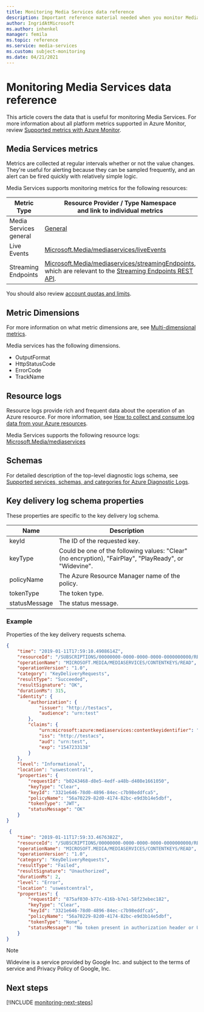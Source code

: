 ```yaml
---
title: Monitoring Media Services data reference 
description: Important reference material needed when you monitor Media Services 
author: IngridAtMicrosoft
ms.author: inhenkel
manager: femila
ms.topic: reference
ms.service: media-services
ms.custom: subject-monitoring
ms.date: 04/21/2021
---
```


# Monitoring Media Services data reference

This article covers the data that is useful for monitoring Media Services. For more information about all platform metrics supported in Azure Monitor, review [Supported metrics with Azure Monitor](../../../azure-monitor/essentials/metrics-supported.md).

## Media Services metrics

Metrics are collected at regular intervals whether or not the value changes. They're useful for alerting because they can be sampled frequently, and an alert can be fired quickly with relatively simple logic.


Media Services supports monitoring metrics for the following resources:

|Metric Type | Resource Provider / Type Namespace<br/> and link to individual metrics |
|-------|-----|
| Media Services general | [General](/azure/azure-monitor/essentials/metrics-supported#microsoftmediamediaservices) |
| Live Events | [Microsoft.Media/mediaservices/liveEvents](/azure/azure-monitor/essentials/metrics-supported#microsoftmediamediaservicesliveevents) 
| Streaming Endpoints | [Microsoft.Media/mediaservices/streamingEndpoints](/azure/azure-monitor/essentials/metrics-supported#microsoftmediamediaservicesstreamingendpoints), which are relevant to the [Streaming Endpoints REST API](/rest/api/media/streamingendpoints). 


You should also review [account quotas and limits](../limits-quotas-constraints-reference.md).


## Metric Dimensions

For more information on what metric dimensions are, see [Multi-dimensional metrics](../../../azure-monitor/essentials/data-platform-metrics.md#multi-dimensional-metrics).

Media services has the following dimensions. 
- OutputFormat 
- HttpStatusCode
- ErrorCode 
- TrackName

## Resource logs

Resource logs provide rich and frequent data about the operation of an Azure resource. For more information, see [How to collect and consume log data from your Azure resources](../../../azure-monitor/essentials/platform-logs-overview.md).

Media Services supports the following resource logs:
[Microsoft.Media/mediaservices](/azure/azure-monitor/essentials/resource-logs-categories#microsoftmediamediaservices)

## Schemas

For detailed description of the top-level diagnostic logs schema, see [Supported services, schemas, and categories for Azure Diagnostic Logs](../../../azure-monitor/essentials/resource-logs-schema.md).

## Key delivery log schema properties

These properties are specific to the key delivery log schema.

|Name|Description|
|---|---|
|keyId|The ID of the requested key.|
|keyType|Could be one of the following values: "Clear" (no encryption), "FairPlay", "PlayReady", or "Widevine".|
|policyName|The Azure Resource Manager name of the policy.|
|tokenType|The token type.|
|statusMessage|The status message.|

### Example

Properties of the key delivery requests schema.

```json
{
    "time": "2019-01-11T17:59:10.4908614Z",
    "resourceId": "/SUBSCRIPTIONS/00000000-0000-0000-0000-0000000000/RESOURCEGROUPS/SBKEY/PROVIDERS/MICROSOFT.MEDIA/MEDIASERVICES/SBDNSTEST",
    "operationName": "MICROSOFT.MEDIA/MEDIASERVICES/CONTENTKEYS/READ",
    "operationVersion": "1.0",
    "category": "KeyDeliveryRequests",
    "resultType": "Succeeded",
    "resultSignature": "OK",
    "durationMs": 315,
    "identity": {
        "authorization": {
            "issuer": "http://testacs",
            "audience": "urn:test"
        },
        "claims": {
            "urn:microsoft:azure:mediaservices:contentkeyidentifier": "3321e646-78d0-4896-84ec-c7b98eddfca5",
            "iss": "http://testacs",
            "aud": "urn:test",
            "exp": "1547233138"
        }
    },
    "level": "Informational",
    "location": "uswestcentral",
    "properties": {
        "requestId": "b0243468-d8e5-4edf-a48b-d408e1661050",
        "keyType": "Clear",
        "keyId": "3321e646-78d0-4896-84ec-c7b98eddfca5",
        "policyName": "56a70229-82d0-4174-82bc-e9d3b14e5dbf",
        "tokenType": "JWT",
        "statusMessage": "OK"
    }
} 
```

```json
 {
    "time": "2019-01-11T17:59:33.4676382Z",
    "resourceId": "/SUBSCRIPTIONS/00000000-0000-0000-0000-0000000000/RESOURCEGROUPS/SBKEY/PROVIDERS/MICROSOFT.MEDIA/MEDIASERVICES/SBDNSTEST",
    "operationName": "MICROSOFT.MEDIA/MEDIASERVICES/CONTENTKEYS/READ",
    "operationVersion": "1.0",
    "category": "KeyDeliveryRequests",
    "resultType": "Failed",
    "resultSignature": "Unauthorized",
    "durationMs": 2,
    "level": "Error",
    "location": "uswestcentral",
    "properties": {
        "requestId": "875af030-b77c-416b-b7e1-58f23ebec182",
        "keyType": "Clear",
        "keyId": "3321e646-78d0-4896-84ec-c7b98eddfca5",
        "policyName": "56a70229-82d0-4174-82bc-e9d3b14e5dbf",
        "tokenType": "None",
        "statusMessage": "No token present in authorization header or URL."
    }
} 
```

>[!NOTE]
> Widevine is a service provided by Google Inc. and subject to the terms of service and Privacy Policy of Google, Inc.

## Next steps

[!INCLUDE [monitoring-next-steps](../includes/monitoring-next-steps.md)]
